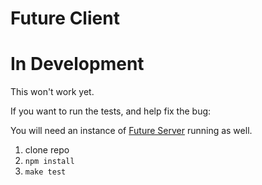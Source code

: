 # Future Client

# In Development #
This won't work yet.

If you want to run the tests, and help fix the bug:

You will need an instance of [Future Server](https://github.com/ethanmick/future-server) running as well.

1. clone repo
2. `npm install`
3. `make test`
